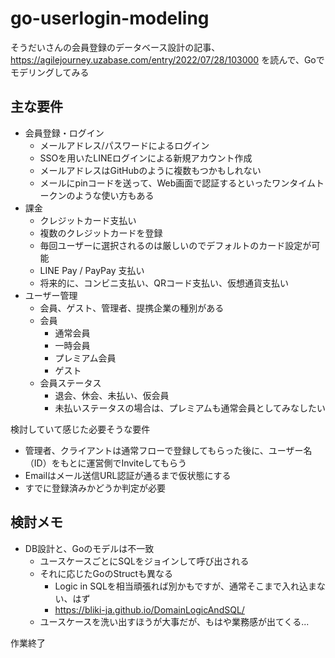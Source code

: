 # go-userlogin-modeling

そうだいさんの会員登録のデータベース設計の記事、
https://agilejourney.uzabase.com/entry/2022/07/28/103000
を読んで、Goでモデリングしてみる

## 主な要件

* 会員登録・ログイン
  * メールアドレス/パスワードによるログイン
  * SSOを用いたLINEログインによる新規アカウント作成
  * メールアドレスはGitHubのように複数もつかもしれない
  * メールにpinコードを送って、Web画面で認証するといったワンタイムトークンのような使い方もある
* 課金
  * クレジットカード支払い
  * 複数のクレジットカードを登録
  * 毎回ユーザーに選択されるのは厳しいのでデフォルトのカード設定が可能
  * LINE Pay / PayPay 支払い
  * 将来的に、コンビニ支払い、QRコード支払い、仮想通貨支払い
* ユーザー管理
  * 会員、ゲスト、管理者、提携企業の種別がある
  * 会員
    * 通常会員
    * 一時会員
    * プレミアム会員
    * ゲスト
  * 会員ステータス
    * 退会、休会、未払い、仮会員
    * 未払いステータスの場合は、プレミアムも通常会員としてみなしたい

検討していて感じた必要そうな要件

* 管理者、クライアントは通常フローで登録してもらった後に、ユーザー名（ID）をもとに運営側でInviteしてもらう
* Emailはメール送信URL認証が通るまで仮状態にする
* すでに登録済みかどうか判定が必要

## 検討メモ

* DB設計と、Goのモデルは不一致
  * ユースケースごとにSQLをジョインして呼び出される
  * それに応じたGoのStructも異なる
    * Logic in SQLを相当頑張れば別かもですが、通常そこまで入れ込まない、はず
    * https://bliki-ja.github.io/DomainLogicAndSQL/
  * ユースケースを洗い出すほうが大事だが、もはや業務感が出てくる...


作業終了
